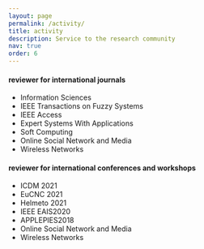 ```yaml
---
layout: page
permalink: /activity/
title: activity
description: Service to the research community
nav: true
order: 6
---
```

 

#### reviewer for international journals
<ul>
    <li>Information Sciences</li>
    <li>IEEE Transactions on Fuzzy Systems</li>
    <li>IEEE Access</li>
    <li>Expert Systems With Applications</li>
    <li>Soft Computing</li>
	<li>Online Social Network and Media</li>
	<li>Wireless Networks</li>
</ul>

#### reviewer for international conferences and workshops
<ul>
    <li>ICDM 2021</li>
    <li>EuCNC 2021</li>
    <li>Helmeto 2021</li>
    <li>IEEE EAIS2020</li>
    <li>APPLEPIES2018</li>
	<li>Online Social Network and Media</li>
	<li>Wireless Networks</li>
</ul>
